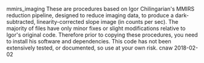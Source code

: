 mmirs_imaging
These are procedures based on Igor Chilingarian's MMIRS reduction pipeline, designed to reduce imaging data, to produce
a dark-subtracted, linearity-corrected slope image (in counts per sec). 
The majority of files have only minor fixes or slight modifications relative to Igor's original code.
Therefore prior to copying these procedures, you need to install his software and dependencies.
This code has not been extensively tested, or documented, so use at your own risk.
cnaw 2018-02-02
